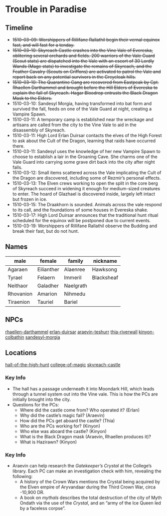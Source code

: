 # Trouble in Paradise

## Timeline

- <s>1510-03-09: Worshippers of Rillifane Rallathil begin their vernal equinox fast, and will fast for a tenday.
- 1510-03-10: Skyreach Castle crashes into the Vine Vale of Evereska, oblitering several orchards and fields. 200 warriors of the Vale Guard (Scout stats) are dispatched into the Vale with an escort of 30 Lordly Wands (Mage stats) to investigate the remains of Skyreach, and the Feather Cavalry (Scouts on Griffons) are activated to patrol the Vale and report back on any potential survivors in the Greycloak hills.
- 1510-03-10: The Quarantine Gang are recovered from Eastpeak by Cpt. Rhaellen Darthammel and brought before the Hill Elders of Evereska to explain the fall of Skyreach. Hagar Bloodrop entrusts the Black Dragon Mask to the Elders.</s>
- 1510-03-10: Sandesyl Morgia, having transformed into bat form and survived the fall, feeds on one of the Vale Guard at night, creating a Vampire Spawn.
- 1510-03-11: A temporary camp is established near the wreckage and artisans are called from the city to the Vine Vale to aid in the disassembly of Skyreach.
- 1510-03-11: High Lord Erlan Duirsar contacts the elves of the High Forest to ask about the Cult of the Dragon, learning that raids have occurred there.
- 1510-03-11: Sandesyl uses the knowledge of her new Vampire Spawn to choose to establish a lair in the Groaning Cave. She charms one of the Vale Guard into carrying some grave dirt back into the city after night falls.
- 1510-03-12: Small items scattered across the Vale implicating the Cult of the Dragon are discovered, including some of Rezmir’s personal effects.
- 1510-03-13: The Elven crews working to open the split in the core berg of Skyreach succeed in widening it enough for medium-sized creatures to enter. The hoard of Glazhael is discovered inside, largely left intact but frozen in ice.
- 1510-03-15: The Draakhorn is sounded. Animals across the vale respond to its call, and the foundations of some houses in Evereska shake.
- 1510-03-17: High Lord Duirsar announces that the traditional hunt ritual scheduled for the equinox will be postponed due to current events.
- 1510-03-19: Worshippers of Rillifane Rallathil observe the Budding and break their fast, but do not hunt.

## Names

| male | female | family | nickname |
| --- | --- | --- | --- |
| Agaraen | Eilianther | Alaenree | Hawksong |
| Tyrael | Felaern | Immeril | Blacksheaf |
| Neithaor | Galadher | Naelgrath |  |
| Rhovanion | Amarion | Nihmedu |  |
| Tiraenion | Tauriel | Bariel |  |

## NPCs
[rhaellen-darthammel](../../npcs/rhaellen-darthammel.md) 
[erlan-duirsar](../../npcs/erlan-duirsar.md) 
[araevin-teshurr](../../npcs/araevin-teshurr.md) 
[thia-riverwall](../../npcs/thia-riverwall.md) 
[kinyon-colbathin](../../npcs/kinyon-colbathin.md) 
[sandesyl-morgia](../../npcs/sandesyl-morgia.md) 

## Locations
[hall-of-the-high-hunt](../locations/evereska/hall-of-the-high-hunt.md)
[college-of-magic](../locations/evereska/college-of-magic.md)
[skyreach-castle](../locations/evereska/skyreach-castle.md)

### Key Info

- The hall has a passage underneath it into Moondark Hill, which leads through a tunnel system out into the Vine vale. This is how the PCs are initially brought into the city.
- Questions for the PCs:
	- Where did the castle come from? Who operated it? (Erlan)
	- Why did the castle’s magic fail? (Araevin)
	- How did the PCs get aboard the castle? (Thia)
	- Who are the PCs working for? (Kinyon)
	- Who else was aboard the castle? (Kinyon)
	- What is the Black Dragon mask (Araevin, Rhaellen produces it)?
	- What is Hazirawn? (Kinyon)

### Key Info

- Araevin can help research the *Gatekeeper’s Crystal* at the College’s library. Each PC can make an investigation check with him, revealing the following:
    - A history of the Crown Wars mentions the Crystal being acquired by the Elven empire of Aryvandaar during the Third Crown War, circa -10,900 DR.
    - A book on *mythals* describes the total destruction of the city of Myth Ondath via the use of the *Crystal*, and an “army of the Ice Queen led by a faceless corpse”.
